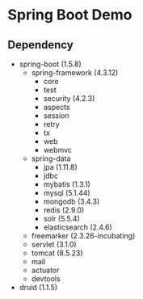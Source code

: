 # Spring Boot Demo

## Dependency

- spring-boot (1.5.8)
  - spring-framework (4.3.12)
    - core
    - test
    - security (4.2.3)
    - aspects
    - session
    - retry
    - tx
    - web
    - webmvc
  - spring-data
    - jpa (1.11.8)
    - jdbc
    - mybatis (1.3.1)
    - mysql (5.1.44)
    - mongodb (3.4.3)
    - redis (2.9.0)
    - solr (5.5.4)
    - elasticsearch (2.4.6)
  - freemarker (2.3.26-incubating)
  - servlet (3.1.0)
  - tomcat (8.5.23)
  - mail
  - actuator
  - devtools
- druid (1.1.5)
